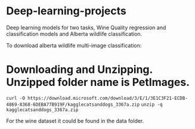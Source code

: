 # Deep-learning-projects
Deep learning models for two tasks, Wine Quality regression and classification models and Alberta wildlife classification.

To download alberta wildlife multi-image classification:


# Downloading and Unzipping. Unzipped folder name is PetImages.
```curl -O https://download.microsoft.com/download/3/E/1/3E1C3F21-ECDB-4869-8368-6DEBA77B919F/kagglecatsanddogs_3367a.zip```
```unzip -q kagglecatsanddogs_3367a.zip```

For the wine dataset it could be found in the data folder.
